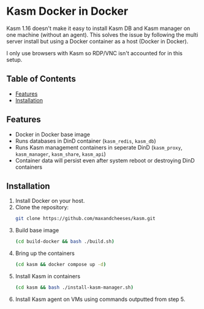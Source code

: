 # Kasm Docker in Docker

Kasm 1.16 doesn't make it easy to install Kasm DB and Kasm manager on one machine (without an agent).
This solves the issue by following the multi server install but using a Docker container as a host (Docker in Docker). 

I only use browsers with Kasm so RDP/VNC isn't accounted for in this setup.

## Table of Contents

- [Features](#features)
- [Installation](#installation)

## Features

- Docker in Docker base image
- Runs databases in DinD container (`kasm_redis`, `kasm_db`)
- Runs Kasm management containers in seperate DinD (`kasm_proxy`, `kasm_manager`, `kasm_share`, `kasm_api`)
- Container data will persist even after system reboot or destroying DinD containers

## Installation
1. Install Docker on your host.
2. Clone the repository:
    ```bash
   git clone https://github.com/maxandcheeses/kasm.git
   ```
3. Build base image
    ```bash
    (cd build-docker && bash ./build.sh)
    ```
4. Bring up the containers
    ```bash
    (cd kasm && docker compose up -d)
    ```
5. Install Kasm in containers
    ```bash
    (cd kasm && bash ./install-kasm-manager.sh)
    ```
6. Install Kasm agent on VMs using commands outputted from step 5.
